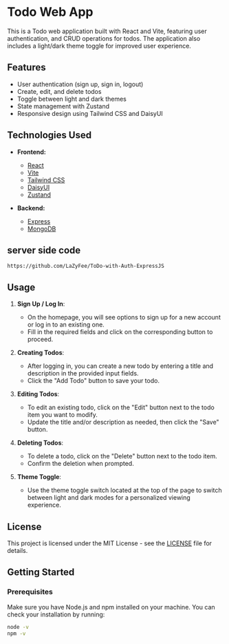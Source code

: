 # Todo Web App

This is a Todo web application built with React and Vite, featuring user authentication, and CRUD operations for todos. The application also includes a light/dark theme toggle for improved user experience.

## Features

- User authentication (sign up, sign in, logout)
- Create, edit, and delete todos
- Toggle between light and dark themes
- State management with Zustand
- Responsive design using Tailwind CSS and DaisyUI

## Technologies Used

- **Frontend:**
  - [React](https://reactjs.org/)
  - [Vite](https://vitejs.dev/)
  - [Tailwind CSS](https://tailwindcss.com/)
  - [DaisyUI](https://daisyui.com/)
  - [Zustand](https://github.com/pmndrs/zustand)

- **Backend:**
  - [Express](https://expressjs.com/)
  - [MongoDB](https://www.mongodb.com/)

 
## server side code 
`https://github.com/LaZyFee/ToDo-with-Auth-ExpressJS`

## Usage

1. **Sign Up / Log In**:
   - On the homepage, you will see options to sign up for a new account or log in to an existing one.
   - Fill in the required fields and click on the corresponding button to proceed.

2. **Creating Todos**:
   - After logging in, you can create a new todo by entering a title and description in the provided input fields.
   - Click the "Add Todo" button to save your todo.

3. **Editing Todos**:
   - To edit an existing todo, click on the "Edit" button next to the todo item you want to modify.
   - Update the title and/or description as needed, then click the "Save" button.

4. **Deleting Todos**:
   - To delete a todo, click on the "Delete" button next to the todo item.
   - Confirm the deletion when prompted.

5. **Theme Toggle**:
   - Use the theme toggle switch located at the top of the page to switch between light and dark modes for a personalized viewing experience.

## License

This project is licensed under the MIT License - see the [LICENSE](LICENSE) file for details.
## Getting Started

### Prerequisites

Make sure you have Node.js and npm installed on your machine. You can check your installation by running:

```bash
node -v
npm -v

